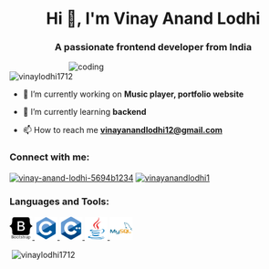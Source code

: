 
<h1 align="center">Hi 👋, I'm Vinay Anand Lodhi</h1>
<h3 align="center">A passionate frontend developer from India</h3>

<img align="right" alt="coding" width="400" src="[https://images.app.goo.gl/8NaivXMfsmUirPMf9](https://camo.githubusercontent.com/cae12fddd9d6982901d82580bdf321d81fb299141098ca1c2d4891870827bf17/68747470733a2f2f6d69726f2e6d656469756d2e636f6d2f6d61782f313336302f302a37513379765349765f7430696f4a2d5a2e676966)">
<p align="left"> <img src="https://komarev.com/ghpvc/?username=vinaylodhi1712&label=Profile%20views&color=0e75b6&style=flat" alt="vinaylodhi1712" /> </p>

- 🔭 I’m currently working on **Music player, portfolio website**

- 🌱 I’m currently learning **backend**

- 📫 How to reach me **vinayanandlodhi12@gmail.com**

<h3 align="left">Connect with me:</h3>
<p align="left">
<a href="https://linkedin.com/in/vinay-anand-lodhi-5694b1234" target="blank"><img align="center" src="https://raw.githubusercontent.com/rahuldkjain/github-profile-readme-generator/master/src/images/icons/Social/linked-in-alt.svg" alt="vinay-anand-lodhi-5694b1234" height="30" width="40" /></a>
<a href="https://www.hackerearth.com/vinayanandlodhi1" target="blank"><img align="center" src="https://raw.githubusercontent.com/rahuldkjain/github-profile-readme-generator/master/src/images/icons/Social/hackerearth.svg" alt="vinayanandlodhi1" height="30" width="40" /></a>
</p>

<h3 align="left">Languages and Tools:</h3>
<p align="left"> <a href="https://getbootstrap.com" target="_blank" rel="noreferrer"> <img src="https://raw.githubusercontent.com/devicons/devicon/master/icons/bootstrap/bootstrap-plain-wordmark.svg" alt="bootstrap" width="40" height="40"/> </a> <a href="https://www.cprogramming.com/" target="_blank" rel="noreferrer"> <img src="https://raw.githubusercontent.com/devicons/devicon/master/icons/c/c-original.svg" alt="c" width="40" height="40"/> </a> <a href="https://www.w3schools.com/cpp/" target="_blank" rel="noreferrer"> <img src="https://raw.githubusercontent.com/devicons/devicon/master/icons/cplusplus/cplusplus-original.svg" alt="cplusplus" width="40" height="40"/> </a> <a href="https://www.java.com" target="_blank" rel="noreferrer"> <img src="https://raw.githubusercontent.com/devicons/devicon/master/icons/java/java-original.svg" alt="java" width="40" height="40"/> </a> <a href="https://www.mysql.com/" target="_blank" rel="noreferrer"> <img src="https://raw.githubusercontent.com/devicons/devicon/master/icons/mysql/mysql-original-wordmark.svg" alt="mysql" width="40" height="40"/> </a> </p>

<p>&nbsp;<img align="center" src="https://github-readme-stats.vercel.app/api?username=vinaylodhi1712&show_icons=true&locale=en" alt="vinaylodhi1712" /></p>

